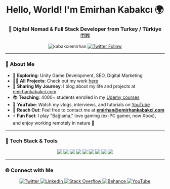 <h1 align="center">Hello, World! I'm Emirhan Kabakcı 🌍</h1>
<h3 align="center">🚀 Digital Nomad & Full Stack Developer from Turkey / Türkiye 🇹🇷</h3>

<p align="center">
  <img src="https://komarev.com/ghpvc/?username=kabakciemirhan&label=Profile%20views&color=brightgreen&style=flat-square" alt="kabakciemirhan" /> 
  <a href="https://twitter.com/kabakciemirhan" target="blank">
    <img src="https://img.shields.io/twitter/follow/kabakciemirhan?logo=twitter&style=flat-square" alt="Twitter Follow" />
  </a>
</p>

---

### 👋 About Me

- 🔭 **Exploring**: Unity Game Development, SEO, Digital Marketing
- 👨‍💻 **All Projects**: Check out my work [here](https://github.com/kabakciemirhan)
- 📝 **Sharing My Journey**: I blog about my life and projects at [emirhankabakci.com](https://emirhankabakci.com)
- 📚 **Teaching**: 4000+ students enrolled in my [Udemy courses](https://udemy.com/user/emirhan-kabakci)
- 🎥 **YouTube**: Watch my vlogs, interviews, and tutorials on [YouTube](https://youtube.com/c/emirhankabakci)
- 💬 **Reach Out**: Feel free to contact me at **emirhan@emirhankabakci.com**
- ⚡ **Fun Fact**: I play "Bağlama," love gaming (ex-PC gamer, now Xbox), and enjoy working remotely in nature 🌲

---

### 🚀 Tech Stack & Tools

<p align="center">
  <img src="https://img.shields.io/badge/Unity-100000?style=for-the-badge&logo=unity&logoColor=white" />
  <img src="https://img.shields.io/badge/CSharp-239120?style=for-the-badge&logo=csharp&logoColor=white" />
  <img src="https://img.shields.io/badge/JavaScript-323330?style=for-the-badge&logo=javascript&logoColor=yellow" />
  <img src="https://img.shields.io/badge/HTML5-E34F26?style=for-the-badge&logo=html5&logoColor=white" />
  <img src="https://img.shields.io/badge/CSS3-1572B6?style=for-the-badge&logo=css3&logoColor=white" />
  <img src="https://img.shields.io/badge/MySQL-4479A1?style=for-the-badge&logo=mysql&logoColor=white" />
  <img src="https://img.shields.io/badge/Photoshop-31A8FF?style=for-the-badge&logo=adobe-photoshop&logoColor=white" />
  <img src="https://img.shields.io/badge/Firebase-ffca28?style=for-the-badge&logo=firebase&logoColor=black" />
  <img src="https://img.shields.io/badge/Blender-F5792A?style=for-the-badge&logo=blender&logoColor=white" />
</p>

---

### 🌐 Connect with Me

<p align="center">
  <a href="https://twitter.com/kabakciemirhan" target="blank">
    <img src="https://img.shields.io/badge/Twitter-1DA1F2?style=for-the-badge&logo=twitter&logoColor=white" alt="Twitter" />
  </a>
  <a href="https://linkedin.com/in/kabakciemirhan" target="blank">
    <img src="https://img.shields.io/badge/LinkedIn-0077B5?style=for-the-badge&logo=linkedin&logoColor=white" alt="LinkedIn" />
  </a>
  <a href="https://stackoverflow.com/users/kabakciemirhan" target="blank">
    <img src="https://img.shields.io/badge/StackOverflow-FE7A16?style=for-the-badge&logo=stackoverflow&logoColor=white" alt="Stack Overflow" />
  </a>
  <a href="https://www.behance.net/kabakciemirhan" target="blank">
    <img src="https://img.shields.io/badge/Behance-1769FF?style=for-the-badge&logo=behance&logoColor=white" alt="Behance" />
  </a>
  <a href="https://www.youtube.com/c/emirhankabakci" target="blank">
    <img src="https://img.shields.io/badge/YouTube-FF0000?style=for-the-badge&logo=youtube&logoColor=white" alt="YouTube" />
  </a>
</p>
